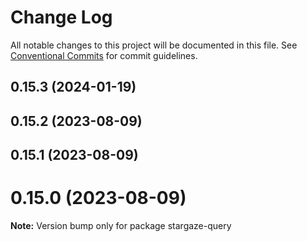 # Change Log

All notable changes to this project will be documented in this file.
See [Conventional Commits](https://conventionalcommits.org) for commit guidelines.

## 0.15.3 (2024-01-19)



## 0.15.2 (2023-08-09)



## 0.15.1 (2023-08-09)



# 0.15.0 (2023-08-09)

**Note:** Version bump only for package stargaze-query
